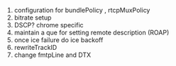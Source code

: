 
1) configuration for bundlePolicy , rtcpMuxPolicy
2) bitrate setup
3) DSCP? chrome specific 
4) maintain a que for setting remote description (ROAP)
5) once ice failure do ice backoff 
6) rewriteTrackID
7) change fmtpLine and DTX




